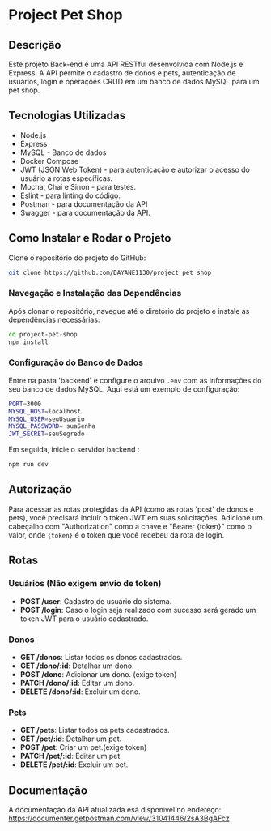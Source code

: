 # Project Pet Shop

## Descrição

Este projeto Back-end é uma API RESTful desenvolvida com Node.js e Express. A API permite o cadastro de donos e pets, autenticação de usuários, login e operações CRUD em um banco de dados MySQL para um pet shop.

## Tecnologias Utilizadas

- Node.js
- Express
- MySQL - Banco de dados
- Docker Compose
- JWT (JSON Web Token) - para autenticação e autorizar o acesso do usuário a rotas específicas.
- Mocha, Chai e Sinon - para testes.
- Eslint - para linting do código.
- Postman - para documentação da API
- Swagger - para documentação da API.

## Como Instalar e Rodar o Projeto

Clone o repositório do projeto do GitHub:

```bash 
git clone https://github.com/DAYANE1130/project_pet_shop
```

### Navegação e Instalação das Dependências

Após clonar o repositório, navegue até o diretório do projeto e instale as dependências necessárias:


```bash 
cd project-pet-shop 
npm install
```

### Configuração do Banco de Dados

Entre na pasta 'backend' e configure o arquivo `.env` com as informações do seu banco de dados MySQL. Aqui está um exemplo de configuração:

```bash 
PORT=3000
MYSQL_HOST=localhost
MYSQL_USER=seuUsuario
MYSQL_PASSWORD= suaSenha
JWT_SECRET=seuSegredo
```



Em seguida, inicie o servidor backend :


```bash 
npm run dev
```



## Autorização

Para acessar as rotas protegidas da API (como as rotas 'post' de donos e pets), você precisará incluir o token JWT em suas solicitações. Adicione um cabeçalho com "Authorization" como a chave e "Bearer {token}" como o valor, onde `{token}` é o token que você recebeu da rota de login.

## Rotas

### Usuários (Não exigem envio de token)

- **POST /user**: Cadastro de usuário do sistema.
- **POST /login**: Caso o login seja realizado com sucesso será gerado um token JWT para o usuário cadastrado.

### Donos

- **GET /donos**: Listar todos os donos cadastrados.
- **GET /dono/:id**: Detalhar um dono.
- **POST /dono**: Adicionar um dono. (exige token)
- **PATCH /dono/:id**: Editar um dono.
- **DELETE /dono/:id**: Excluir um dono.

### Pets

- **GET /pets**: Listar todos os pets cadastrados.
- **GET /pet/:id**: Detalhar um pet.
- **POST /pet**: Criar um pet.(exige token)
- **PATCH /pet/:id**: Editar um pet.
- **DELETE /pet/:id**: Excluir um pet.

## Documentação

A documentação da API atualizada esá disponível no endereço: https://documenter.getpostman.com/view/31041446/2sA3BgAFcz


